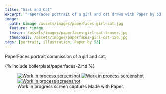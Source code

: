 ```yaml
---
title: "Girl and Cat"
excerpt: "PaperFaces portrait of a girl and cat drawn with Paper by 53 on an iPad."
image: 
  path: &image /assets/images/paperfaces-girl-cat.jpg 
  feature: *image
  teaser: /assets/images/paperfaces-girl-cat-teaser.jpg
  thumbnail: /assets/images/paperfaces-girl-cat-150.jpg
tags: [portrait, illustration, Paper by 53]
---
```


PaperFaces portrait commission of a girl and cat.

{% include boilerplate/paperfaces-2.md %}

<figure class="third">
  <a href="{{ site.url }}/assets/images/paperfaces-girl-cat-process-1-lg.jpg"><img src="{{ site.url }}/assets/images/paperfaces-girl-cat-process-1-600.jpg" alt="Work in process screenshot"></a>
  <a href="{{ site.url }}/assets/images/paperfaces-girl-cat-process-2-lg.jpg"><img src="{{ site.url }}/assets/images/paperfaces-girl-cat-process-2-600.jpg" alt="Work in process screenshot"></a>
  <a href="{{ site.url }}/assets/images/paperfaces-girl-cat-process-3-lg.jpg"><img src="{{ site.url }}/assets/images/paperfaces-girl-cat-process-3-600.jpg" alt="Work in process screenshot"></a>
  <figcaption>Work in progress screen captures Made with Paper.</figcaption>
</figure>
